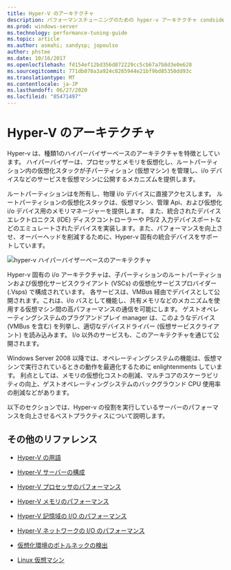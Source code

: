 ```yaml
---
title: Hyper-V のアーキテクチャ
description: パフォーマンスチューニングのための hyper-v アーキテクチャ condsiderations
ms.prod: windows-server
ms.technology: performance-tuning-guide
ms.topic: article
ms.author: asmahi; sandysp; jopoulso
author: phstee
ms.date: 10/16/2017
ms.openlocfilehash: fd154ef12bd356d872229cc5cb67a7b8d3e0e628
ms.sourcegitcommit: 771db070a3a924c8265944e21bf9bd85350dd93c
ms.translationtype: MT
ms.contentlocale: ja-JP
ms.lasthandoff: 06/27/2020
ms.locfileid: "85471497"
---
```

# <a name="hyper-v-architecture"></a>Hyper-V のアーキテクチャ

Hyper-v は、種類1のハイパーバイザーベースのアーキテクチャを特徴としています。 ハイパーバイザーは、プロセッサとメモリを仮想化し、ルートパーティション内の仮想化スタックが子パーティション (仮想マシン) を管理し、i/o デバイスなどのサービスを仮想マシンに公開するメカニズムを提供します。

ルートパーティションはを所有し、物理 i/o デバイスに直接アクセスします。 ルートパーティションの仮想化スタックは、仮想マシン、管理 Api、および仮想化 i/o デバイス用のメモリマネージャーを提供します。 また、統合されたデバイスエレクトロニクス (IDE) ディスクコントローラーや PS/2 入力デバイスポートなどのエミュレートされたデバイスを実装します。また、パフォーマンスを向上させ、オーバーヘッドを削減するために、Hyper-v 固有の統合デバイスをサポートしています。

![hyper-v ハイパーバイザーベースのアーキテクチャ](../../media/perftune-guide-hyperv-arch.png)

Hyper-v 固有の i/o アーキテクチャは、子パーティションのルートパーティションおよび仮想化サービスクライアント (VSCs) の仮想化サービスプロバイダー (.Vsps) で構成されています。 各サービスは、VMBus 経由でデバイスとして公開されます。これは、i/o バスとして機能し、共有メモリなどのメカニズムを使用する仮想マシン間の高パフォーマンスの通信を可能にします。 ゲストオペレーティングシステムのプラグアンドプレイ manager は、このようなデバイス (VMBus を含む) を列挙し、適切なデバイスドライバー (仮想サービスクライアント) を読み込みます。 I/o 以外のサービスも、このアーキテクチャを通じて公開されます。

Windows Server 2008 以降では、オペレーティングシステムの機能は、仮想マシンで実行されているときの動作を最適化するために enlightenments しています。 利点としては、メモリの仮想化コストの削減、マルチコアのスケーラビリティの向上、ゲストオペレーティングシステムのバックグラウンド CPU 使用率の削減などがあります。

以下のセクションでは、Hyper-v の役割を実行しているサーバーのパフォーマンスを向上させるベストプラクティスについて説明します。

## <a name="additional-references"></a>その他のリファレンス

-   [Hyper-V の用語](terminology.md)

-   [Hyper-V サーバーの構成](configuration.md)

-   [Hyper-V プロセッサのパフォーマンス](processor-performance.md)

-   [Hyper-V メモリのパフォーマンス](memory-performance.md)

-   [Hyper-V 記憶域の I/O のパフォーマンス](storage-io-performance.md)

-   [Hyper-V ネットワークの I/O のパフォーマンス](network-io-performance.md)

-   [仮想化環境のボトルネックの検出](detecting-virtualized-environment-bottlenecks.md)

-   [Linux 仮想マシン](linux-virtual-machine-considerations.md)
